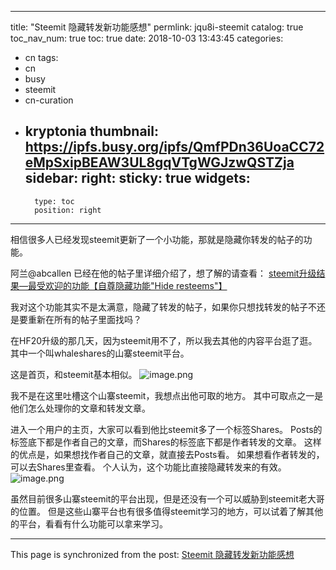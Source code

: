 
---
title: "Steemit 隐藏转发新功能感想"
permlink: jqu8i-steemit
catalog: true
toc_nav_num: true
toc: true
date: 2018-10-03 13:43:45
categories:
- cn
tags:
- cn
- busy
- steemit
- cn-curation
- kryptonia
thumbnail: https://ipfs.busy.org/ipfs/QmfPDn36UoaCC72eMpSxipBEAW3UL8gqVTgWGJzwQSTZja
sidebar:
    right:
        sticky: true
widgets:
    -
        type: toc
        position: right
---


相信很多人已经发现steemit更新了一个小功能，那就是隐藏你转发的帖子的功能。

阿兰@abcallen 已经在他的帖子里详细介绍了，想了解的请查看：
[steemit升级结果—最受欢迎的功能【自尊隐藏功能"Hide resteems"】](https://steemit.com/@abcallen/steemithideresteems-ld0yku97tm)

我对这个功能其实不是太满意，隐藏了转发的帖子，如果你只想找转发的帖子不还是要重新在所有的帖子里面找吗？

在HF20升级的那几天，因为steemit用不了，所以我去其他的内容平台逛了逛。其中一个叫whaleshares的山寨steemit平台。

这是首页，和steemit基本相似。
![image.png](https://ipfs.busy.org/ipfs/QmfPDn36UoaCC72eMpSxipBEAW3UL8gqVTgWGJzwQSTZja)

我不是在这里吐槽这个山寨steemit，我想点出他可取的地方。
其中可取点之一是他们怎么处理你的文章和转发文章。

进入一个用户的主页，大家可以看到他比steemit多了一个标签Shares。
Posts的标签底下都是作者自己的文章，而Shares的标签底下都是作者转发的文章。
这样的优点是，如果想找作者自己的文章，就直接去Posts看。
如果想看作者转发的，可以去Shares里查看。
个人认为，这个功能比直接隐藏转发来的有效。
![image.png](https://ipfs.busy.org/ipfs/Qmew7saGBSASJn8RydozsfXA2qBhKDSTSttWVV4xiNBBJz)

虽然目前很多山寨steemit的平台出现，但是还没有一个可以威胁到steemit老大哥的位置。
但是这些山寨平台也有很多值得steemit学习的地方，可以试着了解其他的平台，看看有什么功能可以拿来学习。


- - -

This page is synchronized from the post: [Steemit 隐藏转发新功能感想](https://steemit.com/@ericet/jqu8i-steemit)
